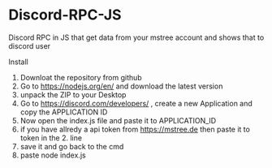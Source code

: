 # Discord-RPC-JS
Discord RPC in JS that get data from your mstree account and shows that to discord user

Install

  1. Downloat the repository from github
  2. Go to https://nodejs.org/en/ and download the latest version 
  3. unpack the ZIP to your Desktop
  4. Go to https://discord.com/developers/ , create a new Application and copy the APPLICATION ID
  5. Now open the index.js file and paste it to APPLICATION_ID
  6. if you have allredy a api token from https://mstree.de then paste it to token in the 2. line
  7. save it and go back to the cmd
  8. paste  node index.js
